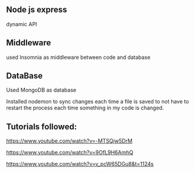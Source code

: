 ## Node js express

dynamic API

## Middleware
used Insomnia as middleware between code and database

## DataBase
Used MongoDB as database

Installed nodemon to sync changes each time a file is saved to not have to restart the process each time something in my code is changed.

## Tutorials followed:

https://www.youtube.com/watch?v=-MTSQjw5DrM

https://www.youtube.com/watch?v=9OfL9H6AmhQ 

https://www.youtube.com/watch?v=v_pcW65DGu8&t=1124s
